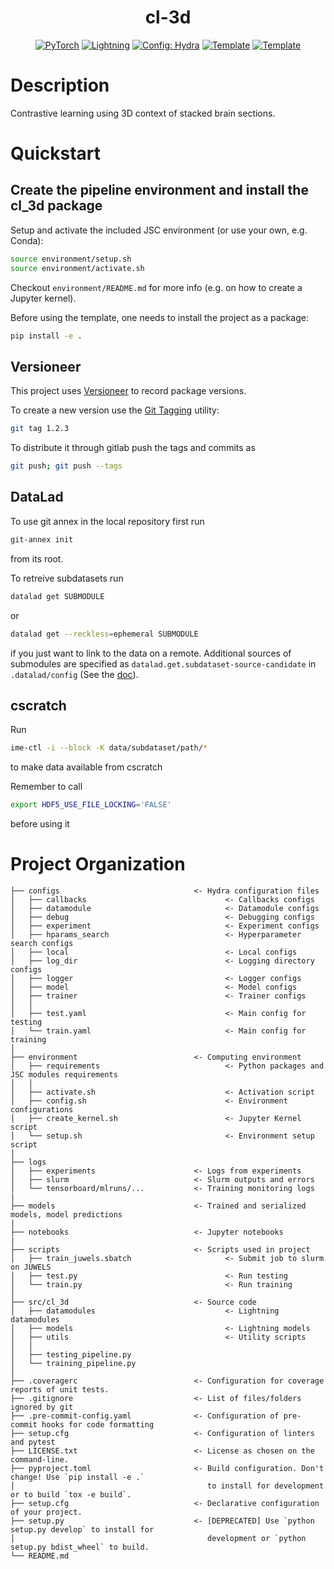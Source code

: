 

<div align="center">

# cl-3d
<a href="https://pytorch.org/get-started/locally/"><img alt="PyTorch" src="https://img.shields.io/badge/PyTorch-ee4c2c?logo=pytorch&logoColor=white"></a>
<a href="https://pytorchlightning.ai/"><img alt="Lightning" src="https://img.shields.io/badge/-Lightning-792ee5?logo=pytorchlightning&logoColor=white"></a>
<a href="https://hydra.cc/"><img alt="Config: Hydra" src="https://img.shields.io/badge/Config-Hydra-89b8cd"></a>
<a href="https://github.com/HelmholtzAI-Consultants-Munich/ML-Pipeline-Template"><img alt="Template" src="https://img.shields.io/badge/-Lightning--Hydra--Template-017F2F?style=flat&logo=github&labelColor=gray"></a>
<a href="https://github.com/pyscaffold/pyscaffoldext-dsproject"><img alt="Template" src="https://img.shields.io/badge/-Pyscaffold--Datascience-017F2F?style=flat&logo=github&labelColor=gray"></a>

</div>

# Description
Contrastive learning using 3D context of stacked brain sections.

# Quickstart

## Create the pipeline environment and install the cl_3d package

Setup and activate the included JSC environment (or use your own, e.g. Conda): 
```bash
source environment/setup.sh
source environment/activate.sh
```
Checkout `environment/README.md` for more info (e.g. on how to create a Jupyter kernel).

Before using the template, one needs to install the project as a package:
```bash
pip install -e .
```


## Versioneer

This project uses [Versioneer](https://github.com/python-versioneer/python-versioneer) to record package versions.

To create a new version use the [Git Tagging](https://git-scm.com/book/en/v2/Git-Basics-Tagging) utility:
```bash
git tag 1.2.3
```

To distribute it through gitlab push the tags and commits as
```bash
git push; git push --tags
``` 

## DataLad

To use git annex in the local repository first run
```bash
git-annex init
```
from its root.

To retreive subdatasets run
```bash
datalad get SUBMODULE
```
or
```bash
datalad get --reckless=ephemeral SUBMODULE
```
if you just want to link to the data on a remote.
Additional sources of submodules are specified as `datalad.get.subdataset-source-candidate` in `.datalad/config` (See the [doc](http://handbook.datalad.org/en/latest/beyond_basics/101-148-clonepriority.html)).


## cscratch

Run
```bash
ime-ctl -i --block -K data/subdataset/path/*
```
to make data available from cscratch

Remember to call
```bash
export HDF5_USE_FILE_LOCKING='FALSE'
```
before using it


# Project Organization
```
├── configs                              <- Hydra configuration files
│   ├── callbacks                               <- Callbacks configs
│   ├── datamodule                              <- Datamodule configs
│   ├── debug                                   <- Debugging configs
│   ├── experiment                              <- Experiment configs
│   ├── hparams_search                          <- Hyperparameter search configs
│   ├── local                                   <- Local configs
│   ├── log_dir                                 <- Logging directory configs
│   ├── logger                                  <- Logger configs
│   ├── model                                   <- Model configs
│   ├── trainer                                 <- Trainer configs
│   │
│   ├── test.yaml                               <- Main config for testing
│   └── train.yaml                              <- Main config for training
│
├── environment                          <- Computing environment
│   ├── requirements                            <- Python packages and JSC modules requirements
│   │
│   ├── activate.sh                             <- Activation script
│   ├── config.sh                               <- Environment configurations  
│   ├── create_kernel.sh                        <- Jupyter Kernel script
│   └── setup.sh                                <- Environment setup script
│
├── logs
│   ├── experiments                      <- Logs from experiments
│   ├── slurm                            <- Slurm outputs and errors
│   └── tensorboard/mlruns/...           <- Training monitoring logs
|
├── models                               <- Trained and serialized models, model predictions
|
├── notebooks                            <- Jupyter notebooks
|
├── scripts                              <- Scripts used in project
│   ├── train_juwels.sbatch                     <- Submit job to slurm on JUWELS
│   ├── test.py                                 <- Run testing
│   └── train.py                                <- Run training
│
├── src/cl_3d                            <- Source code
│   ├── datamodules                             <- Lightning datamodules
│   ├── models                                  <- Lightning models
│   ├── utils                                   <- Utility scripts
│   │
│   ├── testing_pipeline.py
│   └── training_pipeline.py
│
├── .coveragerc                          <- Configuration for coverage reports of unit tests.
├── .gitignore                           <- List of files/folders ignored by git
├── .pre-commit-config.yaml              <- Configuration of pre-commit hooks for code formatting
├── setup.cfg                            <- Configuration of linters and pytest
├── LICENSE.txt                          <- License as chosen on the command-line.
├── pyproject.toml                       <- Build configuration. Don't change! Use `pip install -e .`
│                                           to install for development or to build `tox -e build`.
├── setup.cfg                            <- Declarative configuration of your project.
├── setup.py                             <- [DEPRECATED] Use `python setup.py develop` to install for
│                                           development or `python setup.py bdist_wheel` to build.
└── README.md
```
